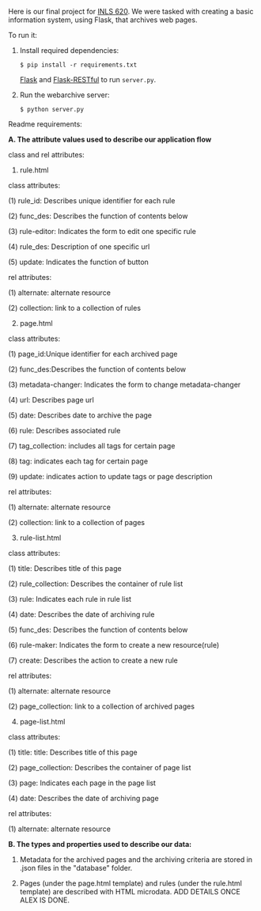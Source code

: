 Here is our final project for [INLS 620](https://aeshin.org/teaching/inls-620/2015/fa/). We were tasked with creating a basic information system, using Flask, that archives web pages.

To run it:

1. Install required dependencies:
   ```
   $ pip install -r requirements.txt
   ``` 
   [Flask](http://flask.pocoo.org/docs/0.10/installation/#installation)
   and
   [Flask-RESTful](http://flask-restful.readthedocs.org/en/latest/installation.html) to run `server.py`.

2. Run the webarchive server:
   ```
   $ python server.py
   ```
   
Readme requirements:

**A. The attribute values used to describe our application flow**

class and rel attributes:

1. rule.html

class attributes:

(1) rule_id: Describes unique identifier for each rule

(2) func_des: Describes the function of contents below

(3) rule-editor: Indicates the form to edit one specific rule

(4) rule_des: Description of one specific url

(5) update: Indicates the function of button


rel attributes:

(1) alternate: alternate resource 

(2) collection: link to a collection of rules


2. page.html

class attributes:

(1) page_id:Unique identifier for each archived page

(2) func_des:Describes the function of contents below

(3) metadata-changer: Indicates the form to change metadata-changer

(4) url: Describes page url

(5) date: Describes date to archive the page

(6) rule: Describes associated rule

(7) tag_collection: includes all tags for certain page

(8) tag: indicates each tag for certain page

(9) update: indicates action to update tags or page description


rel attributes:

(1) alternate: alternate resource 

(2) collection: link to a collection of pages


3. rule-list.html

class attributes:

(1) title: Describes title of this page

(2) rule_collection: Describes the container of rule list

(3) rule: Indicates each rule in rule list

(4) date: Describes the date of archiving rule

(5) func_des: Describes the function of contents below

(6) rule-maker: Indicates the form to create a new resource(rule)

(7) create: Describes the action to create a new rule


rel attributes:

(1) alternate: alternate resource 

(2) page_collection: link to a collection of archived pages


4. page-list.html

class attributes:

(1) title: title: Describes title of this page

(2) page_collection: Describes the container of page list

(3) page: Indicates each page in the page list

(4) date: Describes the date of archiving page


rel attributes:

(1) alternate: alternate resource



**B. The types and properties used to describe our data:**

   1. Metadata for the archived pages and the archiving criteria are stored in .json files in the "database" folder.
   
   2. Pages (under the page.html template) and rules (under the rule.html template) are described with HTML microdata. ADD      DETAILS ONCE ALEX IS DONE.
   

